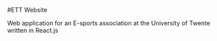  #ETT Website

Web application for an E-sports association at the University of Twente written in React.js
